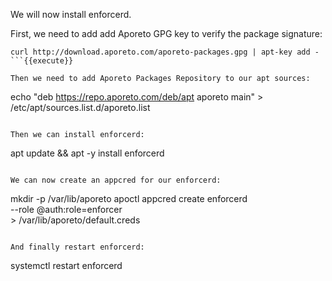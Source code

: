 We will now install enforcerd.

First, we need to add add Aporeto GPG key to verify the package signature:

```
curl http://download.aporeto.com/aporeto-packages.gpg | apt-key add -
```{{execute}}

Then we need to add Aporeto Packages Repository to our apt sources:

```
echo "deb https://repo.aporeto.com/deb/apt aporeto main" > /etc/apt/sources.list.d/aporeto.list
```{{execute}}

Then we can install enforcerd:

```
apt update && apt -y install enforcerd
```{{execute}}

We can now create an appcred for our enforcerd:

```
mkdir -p /var/lib/aporeto
apoctl appcred create enforcerd \
    --role @auth:role=enforcer \
    > /var/lib/aporeto/default.creds
```{{execute}}

And finally restart enforcerd:

```
systemctl restart enforcerd
```{{execute}}
